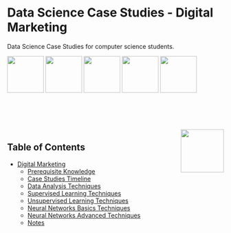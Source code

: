 # Data Science Case Studies - Digital Marketing
Data Science Case Studies for computer science students.

<img width="85" src="https://github.com/cs-MohamedAyman/Data-Science-Case-Studies/blob/master/logos/kaggle.jpg"></img>
<img width="85" src="https://github.com/cs-MohamedAyman/Data-Science-Case-Studies/blob/master/logos/uci-machine-learning.jpg"></img>
<img width="85" src="https://github.com/cs-MohamedAyman/Data-Science-Case-Studies/blob/master/logos/machinehack.jpg"></img>
<img width="85" src="https://github.com/cs-MohamedAyman/Data-Science-Case-Studies/blob/master/logos/drivendata.jpg"></img>
<img width="85" src="https://github.com/cs-MohamedAyman/Data-Science-Case-Studies/blob/master/logos/datacamp.jpg"></img>
<br><br><br><br>

<br>
<img align="right" width="100" src="https://github.com/cs-MohamedAyman/cs-MohamedAyman/blob/main/repos-icons/agenda.jpg">

## Table of Contents
  * [Digital Marketing](#digital-marketing)
     * [Prerequisite Knowledge](#prerequisite-knowledge)
     * [Case Studies Timeline](#case-studies-timeline)
     * [Data Analysis Techniques](#data-analysis-techniques)
     * [Supervised Learning Techniques](#supervised-learning-techniques)
     * [Unsupervised Learning Techniques](#unsupervised-learning-techniques)
     * [Neural Networks Basics Techniques](#neural-networks-basics-techniques)
     * [Neural Networks Advanced Techniques](#neural-networks-advanced-techniques)
     * [Notes](#notes)

<br>
